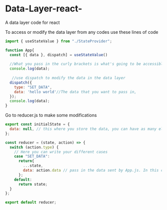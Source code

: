 # Data-Layer-react-
A data layer code for react



To access or modify the data layer from any codes use these lines of code


```javascript
import { useStateValue } from "./StateProvider";

function App{
  const [{ data }, dispatch] = useStateValue()
  
  //What you pass in the curly brackets is what's going to be accessible by the code
  console.log(data);
  
   //use dispatch to modify the data in the data layer
  dispatch({
    type: "SET_DATA",
    data: 'hello world'//The data that you want to pass in,
  });
  console.log(data);
}
```


Go to reducer.js to make some modifications

```javascript
export const initialState = {
  data: null, // this where you store the data, you can have as many elements as you want
};

const reducer = (state, action) => {
  switch (action.type) {
    // Here you can write your different cases
    case "SET_DATA":
      return{
        ...state,
        data: action.data // pass in the data sent by App.js. In this case data is going to become "Hello World"
      };
    default:
      return state;
  }
};

export default reducer;
```

